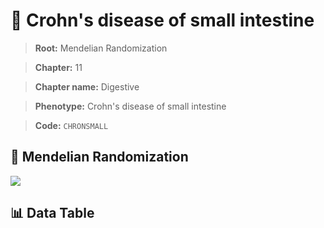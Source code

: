 # 🧪 Crohn's disease of small intestine

> **Root:** Mendelian Randomization

> **Chapter:** 11  

> **Chapter name:** Digestive

> **Phenotype:** Crohn's disease of small intestine  

> **Code:** `CHRONSMALL`

## 🧬 Mendelian Randomization  

<img src="/MR/Figures/Forward/CHRONSMALL.png"/>

## 📊 Data Table

<CsvTableMRF src="/MR/Data/Forward/CHRONSMALL.csv"/>
